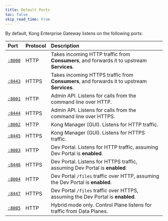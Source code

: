 ```yaml
---
title: Default Ports
toc: false
skip_read_time: true
---
```

By default, Kong Enterprise Gateway listens on the following ports:

| Port                                                                               | Protocol | Description |
|:-----------------------------------------------------------------------------------|:---------|:--|
| [`:8000`](/enterprise/{{page.kong_version}}/property-reference/#proxy_listen)      | HTTP     | Takes incoming HTTP traffic from **Consumers**, and forwards it to upstream **Services**. |
| [`:8443`](/enterprise/{{page.kong_version}}/property-reference/#proxy_listen)      | HTTPS    | Takes incoming HTTPS traffic from **Consumers**, and forwards it to upstream **Services**. |
| [`:8001`](/enterprise/{{page.kong_version}}/property-reference/#admin_api_uri)     | HTTP     | Admin API. Listens for calls from the command line over HTTP. |
| [`:8444`](/enterprise/{{page.kong_version}}/property-reference/#admin_api_uri)     | HTTPS    | Admin API. Listens for calls from the command line over HTTPS. |
| [`:8002`](/enterprise/{{page.kong_version}}/property-reference/#admin_gui_listen)  | HTTP     | Kong Manager (GUI). Listens for HTTP traffic. |
| [`:8445`](/enterprise/{{page.kong_version}}/property-reference/#admin_gui_listen)  | HTTPS    | Kong Manager (GUI). Listens for HTTPS traffic. |
| [`:8003`](/enterprise/{{page.kong_version}}/property-reference/#portal_gui_listen) | HTTP     | Dev Portal. Listens for HTTP traffic, assuming Dev Portal is **enabled**. |
| [`:8446`](/enterprise/{{page.kong_version}}/property-reference/#portal_gui_listen) | HTTPS    | Dev Portal. Listens for HTTPS traffic, assuming Dev Portal is **enabled**. |
| [`:8004`](/enterprise/{{page.kong_version}}/property-reference/#portal_api_listen) | HTTP     | Dev Portal `/files` traffic over HTTP, assuming the Dev Portal is **enabled**. |
| [`:8447`](/enterprise/{{page.kong_version}}/property-reference/#portal_api_listen) | HTTPS    | Dev Portal `/files` traffic over HTTPS, assuming the Dev Portal is **enabled**. |
| [`:8005`](/enterprise/{{page.kong_version}}/deployment/hybrid-mode-setup/)         | HTTP     | Hybrid mode only. Control Plane listens for traffic from Data Planes. |

